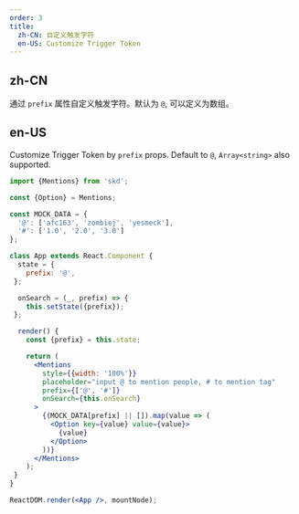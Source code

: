 ```yaml
---
order: 3
title:
  zh-CN: 自定义触发字符
  en-US: Customize Trigger Token
---
```


## zh-CN

通过 `prefix` 属性自定义触发字符。默认为 `@`, 可以定义为数组。

## en-US

Customize Trigger Token by `prefix` props. Default to `@`, `Array<string>` also supported.

```jsx
import {Mentions} from 'skd';

const {Option} = Mentions;

const MOCK_DATA = {
  '@': ['afc163', 'zombiej', 'yesmeck'],
  '#': ['1.0', '2.0', '3.0']
};

class App extends React.Component {
  state = {
    prefix: '@',
 };

  onSearch = (_, prefix) => {
    this.setState({prefix});
 };

  render() {
    const {prefix} = this.state;

    return (
      <Mentions
        style={{width: '100%'}}
        placeholder="input @ to mention people, # to mention tag"
        prefix={['@', '#']}
        onSearch={this.onSearch}
      >
        {(MOCK_DATA[prefix] || []).map(value => (
          <Option key={value} value={value}>
            {value}
          </Option>
        ))}
      </Mentions>
    );
 }
}

ReactDOM.render(<App />, mountNode);
```
